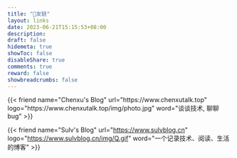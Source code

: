```yaml
---
title: "🤝友链"
layout: links
date: 2023-06-21T15:15:53+08:00
description:
draft: false
hidemeta: true
showToc: false
disableShare: true
comments: true
reward: false
showbreadcrumbs: false
---
```


<div class="friend">
{{< friend name="Chenxu's Blog" url="https://www.chenxutalk.top" logo="https://www.chenxutalk.top/img/photo.jpg" word="谈谈技术, 聊聊bug" >}}

{{< friend name="Sulv's Blog" url="https://www.sulvblog.cn" logo="https://www.sulvblog.cn/img/Q.gif" word="一个记录技术、阅读、生活的博客" >}}

</div>
